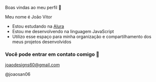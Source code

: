 Boas vindas ao meu perfil 💙

Meu nome é João Vitor

- Estou estudando na [Alura](https://www.alura.com.br)
- Estou me desenvolvendo na linguagem JavaScript
- Utilizo esse espaço para minha organização e compartilhamento dos meus projetos desenvolvidos

### Você pode entrar em contato comigo 📮

joaodesigns60@gmail.com

@joaosan06
